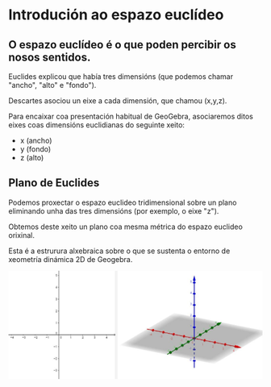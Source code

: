 # Introdución ao espazo euclídeo

## O espazo euclídeo é o que poden percibir os nosos sentidos.
Euclides explicou que había tres dimensións (que podemos chamar "ancho", "alto" e "fondo").
<br>

Descartes asociou un eixe  a cada dimensión, que chamou (x,y,z).
<br>

Para encaixar coa presentación habitual de GeoGebra, asociaremos ditos eixes coas dimensións euclidianas do seguinte xeito:
* x (ancho)
* y (fondo)
* z (alto)

## Plano de Euclides
Podemos proxectar o espazo euclideo tridimensional sobre un plano eliminando unha das tres dimensións (por exemplo, o eixe "z").
<br>

Obtemos deste xeito un plano coa mesma métrica do espazo euclideo orixinal.
<br>

Esta é a estrurura alxebraica sobre o que se sustenta o entorno de xeometría dinámica 2D de Geogebra.


![2D-3D GeoGebra view](https://github.com/probaxeoxebra/probaMinkoski/blob/master/IMAGES/2D-3D%20views.JPG "GeoGebra Views (Left: 2D, Right: 3D)")
